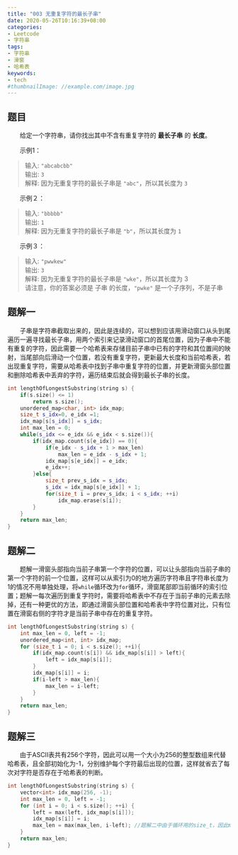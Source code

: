 ```yaml
---
title: "003 无重复字符的最长子串"
date: 2020-05-26T10:16:39+08:00
categories:
- Leetcode
- 字符串
tags:
- 字符串
- 滑窗
- 哈希表
keywords:
- tech
#thumbnailImage: //example.com/image.jpg
---
```


<!--more-->

## 题目
　　给定一个字符串，请你找出其中不含有重复字符的 **最长子串** 的 **长度**。

　　示例1：
> 输入: `"abcabcbb"`  
> 输出: `3`  
> 解释: 因为无重复字符的最长子串是 `"abc"`，所以其长度为 `3`

　　示例２：
> 输入: `"bbbbb"`  
> 输出: `1`  
> 解释: 因为无重复字符的最长子串是 `"b"`，所以其长度为 `1`

　　示例３：
> 输入: `"pwwkew"`  
> 输出: `3`  
> 解释: 因为无重复字符的最长子串是 `"wke"`，所以其长度为 3  
> 请注意，你的答案必须是 子串 的长度，`"pwke"` 是一个子序列，不是子串

## 题解一
　　子串是字符串截取出来的，因此是连续的，可以想到应该用滑动窗口从头到尾遍历一遍寻找最长子串，用两个索引来记录滑动窗口的首尾位置，因为子串中不能有重复的字符，因此需要一个哈希表来存储目前子串中已有的字符和其位置间的映射，当尾部向后滑动一个位置，若没有重复字符，更新最大长度和当前哈希表，若出现重复字符，需要从哈希表中找到子串中重复字符的位置，并更新滑窗头部位置和删除哈希表中丢弃的字符，遍历结束后就会得到最长子串的长度。
```cpp
int lengthOfLongestSubstring(string s) {
    if(s.size() <= 1)
        return s.size();
    unordered_map<char, int> idx_map;
    size_t s_idx=0, e_idx =1;
    idx_map[s[s_idx]] = s_idx;
    int max_len = 0;
    while(s_idx <= e_idx && e_idx < s.size()){
        if(idx_map.count(s[e_idx]) == 0){
            if(e_idx - s_idx + 1 > max_len)
                max_len = e_idx - s_idx + 1;
            idx_map[s[e_idx]] = e_idx;
            e_idx++;
        }else{
            size_t prev_s_idx = s_idx;
            s_idx = idx_map[s[e_idx]] + 1;
            for(size_t i = prev_s_idx; i < s_idx; ++i)
                idx_map.erase(s[i]);
        }
    }
    return max_len;
}
```

## 题解二
　　题解一滑窗头部指向当前子串第一个字符的位置，可以让头部指向当前子串的第一个字符的前一个位置，这样可以从索引为0的地方遍历字符串且字符串长度为1的情况不用单独处理，将`while`循环改为`for`循环，滑窗尾部即当前循环的索引位置；题解一每次遍历到重复字符时，需要将哈希表中不存在于当前子串的元素去除掉，还有一种更优的方法，即通过滑窗头部位置和哈希表中字符位置对比，只有位置在滑窗右侧的字符才是当前子串中存在的重复字符。
```cpp
int lengthOfLongestSubstring(string s) {
    int max_len = 0, left = -1;
    unordered_map<int, int> idx_map;
    for (size_t i = 0; i < s.size(); ++i){
        if(idx_map.count(s[i]) && idx_map[s[i]] > left){
            left = idx_map[s[i]];
        }
        idx_map[s[i]] = i;
        if(i-left > max_len){
            max_len = i-left;
        }
    }
    return max_len;
}
```

## 题解三
　　由于ASCII表共有256个字符，因此可以用一个大小为256的整型数组来代替哈希表，且全部初始化为-1，分别维护每个字符最后出现的位置，这样就省去了每次对字符是否存在于哈希表的判断。
```cpp
int lengthOfLongestSubstring(string s) {
    vector<int> idx_map(256, -1);
    int max_len = 0, left = -1;
    for (int i = 0; i < s.size(); ++i) {
        left = max(left, idx_map[s[i]]);
        idx_map[s[i]] = i;
        max_len = max(max_len, i-left); //题解二中由于循环用的size_t，因此max函数会报错
    }
    return max_len;
}
```